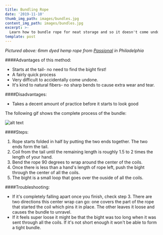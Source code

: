 ```yaml
---
title: Bundling Rope
date: '2019-11-10'
thumb_img_path: images/bundles.jpg
content_img_path: images/bundles.jpg
excerpt: >-
  Learn how to bundle rope for neat storage and so it doesn't come undone in your bag while traveling. This method is safe for both synthetic and natural fibers.
template: post
---
```

*Pictured above: 6mm dyed hemp rope from [Passional](https://www.passionalboutique.com/sexploratorium/bdsm/restraints-rope/) in Philadelphia*

####Advantages of this method:
  + Starts at the tail- no need to find the bight first!
  + A fairly quick process
  + Very difficult to accidentally come undone.
  + It's kind to natural fibers- no sharp bends to cause extra wear and tear.

####Disadvantages:
  + Takes a decent amount of practice before it starts to look good

The following gif shows the complete process of the bundle:

![alt text](http://localhost:8000/images/bundle.gif)

####Steps:
  1. Rope starts folded in half by putting the two ends together. The two ends form the tail.
  2. Coil from the tail until the remaining length is roughly 1.5 to 2 times the length of your hand. 
  3. Bend the rope 90 degrees to wrap around the center of the coils.
  4. Once there is less than a hand's length of rope left, push the bight through the center of all the coils.
  5. The bight is a small loop that goes over the ouside of all the coils.

####Troubleshooting:
  + If it's completely falling apart once you finish, check step 3. There are two directions this center wrap can go: one covers the part of the rope that started the coil which pins it in place. The other leaves it loose and causes the bundle to unravel.
  + If it feels super loose it might be that the bight was too long when it was sent through all the coils. If it's not short enough it won't be able to form a tight bundle.

